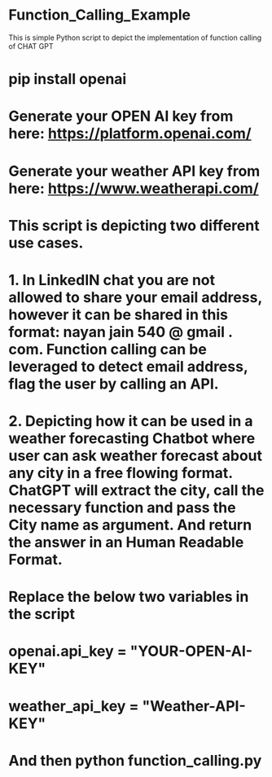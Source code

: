 # Function_Calling_Example
This is simple Python script to depict the implementation of function calling of CHAT GPT

# pip install openai

# Generate your OPEN AI key from here: https://platform.openai.com/

# Generate your weather API key from here: https://www.weatherapi.com/

# This script is depicting two different use cases.

# 1. In LinkedIN chat you are not allowed to share your email address, however it can be shared in this format: nayan jain 540 @ gmail . com. Function calling can be leveraged to detect email address, flag the user by calling an API. 

# 2. Depicting how it can be used in a weather forecasting Chatbot where user can ask weather forecast about any city in a free flowing format. ChatGPT will extract the city, call the necessary function and pass the City name as argument. And return the answer in an Human Readable Format. 

# Replace the below two variables in the script
# openai.api_key = "YOUR-OPEN-AI-KEY"
# weather_api_key = "Weather-API-KEY"
# And then python function_calling.py